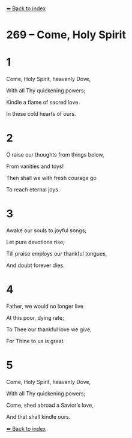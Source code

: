 [⬅️ Back to index](../README.md)

# 269 – Come, Holy Spirit





# 1

Come, Holy Spirit, heavenly Dove,

With all Thy quickening powers;

Kindle a flame of sacred love

In these cold hearts of ours.



# 2

O raise our thoughts from things below,

From vanities and toys!

Then shall we with fresh courage go

To reach eternal joys.



# 3

Awake our souls to joyful songs;

Let pure devotions rise;

Till praise employs our thankful tongues,

And doubt forever dies.



# 4

Father, we would no longer live

At this poor, dying rate;

To Thee our thankful love we give,

For Thine to us is great.



# 5

Come, Holy Spirit, heavenly Dove,

With all Thy quickening powers;

Come, shed abroad a Savior’s love,

And that shall kindle ours.

[⬅️ Back to index](../README.md)
